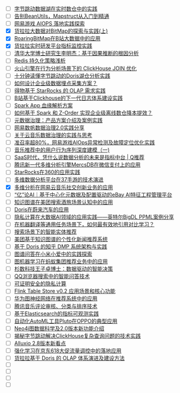 - [ ] [字节跳动数据湖在实时数仓中的实践](https://mp.weixin.qq.com/s/YGM2JbzxQiLxpASVtngyoQ)
- [ ] [告别BeanUtils，Mapstruct从入门到精通](https://mp.weixin.qq.com/s/8yDzCzLB-9LncZVeAnMJmA)
- [ ] [网易游戏 AIOPS 落地实践探索](https://mp.weixin.qq.com/s/07JlCkNyzfppRrm3ZCQBWw)
- [x] [货拉拉大数据对BitMap的探索与实践(上)](https://smartsi.blog.csdn.net/article/details/128891918)
- [x] [RoaringBitMap在B站大数据中的应用](https://smartsi.blog.csdn.net/article/details/127724706)
- [x] [货拉拉实时研发平台指标监控实践](https://mp.weixin.qq.com/s/WzkZQAc6DOZFT7wfhTTmOw)
- [ ] [清华大学博士研究生李明杰：基于因果推断的根因分析](https://mp.weixin.qq.com/s/EUVs0qxFIJTuA_AhAhuejQ)
- [ ] [Redis 持久化策略浅析](https://mp.weixin.qq.com/s/v4z9tUm46mUN4SxxMwwP6A)
- [ ] [火山引擎在行为分析场景下的 ClickHouse JOIN 优化](https://mp.weixin.qq.com/s/kfJ6HbfHMi7lvaBE8YxzJQ)
- [ ] [十分钟读懂字节跳动的Doris湖仓分析实践](https://mp.weixin.qq.com/s/qpsBl7bvxPyHGiG30sdQHQ)
- [ ] [如何设计企业级数据埋点采集方案？](https://mp.weixin.qq.com/s/317LXvWmOEAqWH2lw5EQ1w)
- [ ] [得物基于 StarRocks 的 OLAP 需求实践](https://mp.weixin.qq.com/s/_EM47lNxizXi_GliOtvaeQ)
- [ ] [B站基于Clickhouse的下一代日志体系建设实践](https://mp.weixin.qq.com/s/dUs7WUKUDOf9lLG6tzdk0g)
- [ ] [Spark App 血缘解析方案](https://mp.weixin.qq.com/s/RQZaF1s5t7iNI6uRWjpJjw)
- [ ] [如何基于 Spark 和 Z-Order 实现企业级离线数仓降本提效？](https://mp.weixin.qq.com/s/eIGSugPvEzTewxHix-xL0g)
- [ ] [元数据治理：产品方案介绍及案例实践](https://mp.weixin.qq.com/s/JrteROAA_XsiEOhf7TKeRw)
- [ ] [网易数帆数据治理2.0实践分享](https://mp.weixin.qq.com/s/KWo376Gv1qrL96LuvNdJQw)
- [ ] [关于云音乐数据治理的实践与思考](https://mp.weixin.qq.com/s/swEpbRLw4Sc0uExIu9YQEA)
- [ ] [准召率超80%，网易游戏AIOps异常检测及故障定位优化实践](https://mp.weixin.qq.com/s/sV58GfQ0YsO5sCqP0UUyPA)
- [ ] [音乐推荐中的用户行为序列深度建模（一)](https://mp.weixin.qq.com/s/Q2rtrGmFbj2IohF0iP3Q8w)
- [ ] [SaaS时代，凭什么说数据分析的未来是指标中台 | Q推荐](https://mp.weixin.qq.com/s/5cDa8OS7vy-GocAW7i5IXg)
- [ ] [腾讯新一代多维分析引擎MercsDB在微信支付上的应用](https://mp.weixin.qq.com/s/J6PvxNrccZI2mCH9Y-nLsA)
- [ ] [StarRocks在360的应用实践](https://mp.weixin.qq.com/s/jxecT5d0N46JAQrhCCYpSA)
- [ ] [多维数据分析平台在37手游的技术演进](https://mp.weixin.qq.com/s/jfOpZ9_OBIh9bIArgdmHQg)
- [x] [多维分析在网易云音乐社交创新业务的应用](https://smartsi.blog.csdn.net/article/details/134131980)
- [ ] [“亿”论AI｜基于中心化元数据及配置驱动的eBay AI特征工程管理平台](https://mp.weixin.qq.com/s/j2lDW1LK74t_7eTAMfj2cg)
- [ ] [知识图谱在美团搜索酒旅场景认知中的应用](https://mp.weixin.qq.com/s/JJPp_zZx09xHZdqZZrMkfA)
- [ ] [Doris在蔚来汽车的应用](https://mp.weixin.qq.com/s/TCpXPoO0xaSXTk46ld2HfQ)
- [ ] [隐私计算在大数据AI领域的应用实践——英特尔BigDL PPML案例分享](https://mp.weixin.qq.com/s/axQM2BxQXe-eIsmsbue6hA)
- [ ] [在机器翻译等通用任务场景下，如何最有效地引用对比学习？](https://mp.weixin.qq.com/s/AI0mtijL-8N-jclesGCF2w)
- [ ] [搜索场景下的智能实体推荐](https://mp.weixin.qq.com/s/BLTyWF2ZOyaSh18-cR-OIA)
- [ ] [美团基于知识图谱的个性化新闻推荐系统](https://mp.weixin.qq.com/s/hNKa4dbFTBvU-UaBfS1wyw)
- [ ] [基于 Doris 的知乎 DMP 系统架构与实践](https://mp.weixin.qq.com/s/sV-YN3sgngJpmZg-FYLQlA)
- [ ] [图谱问答在小米小爱中的实践探索](https://mp.weixin.qq.com/s/I28NED4hj5xbSUamdKHJUQ)
- [ ] [图机器学习在蚂蚁集团推荐业务中的应用](https://mp.weixin.qq.com/s/BgNQdW3RvLw6rS1Wy-emzA)
- [ ] [杉数科技王子卓博士：数据驱动的智能决策](https://mp.weixin.qq.com/s/5WaPoTWiblP1m5va-A58VQ)
- [ ] [QQ浏览器搜索中的智能问答技术](https://mp.weixin.qq.com/s/2XYMVXfuSNZav4Pa8r5FqQ)
- [ ] [可证明安全的隐私计算](https://mp.weixin.qq.com/s/SA57fhEqi-CYoRXliwB6Jw)
- [ ] [Flink Table Store v0.2 应用场景和核心功能](https://mp.weixin.qq.com/s/lEH4cA0Z4XYVPVppOyzU5g)
- [ ] [华为图神经网络在推荐系统中的应用](https://mp.weixin.qq.com/s/-taaV-bANzhtDDtLRfTD7g)
- [ ] [腾讯音乐评论审核、分类与排序技术](https://mp.weixin.qq.com/s/xWZv64DnZ2ceMbX50BvGLA)
- [ ] [基于Elasticsearch的指标可观测实践](https://mp.weixin.qq.com/s/fbcMOQm4eseBpTx8M3hHfw)
- [ ] [自动化AutoML工具Pluto在OPPO的典型应用](https://mp.weixin.qq.com/s/GqGJjvEyyaoaSDLjVdZ14g)
- [ ] [Neo4j图数据科学及2.0版本新功能介绍](https://mp.weixin.qq.com/s/tdVu42zEsC6hEDRBFCawqw)
- [ ] [揭秘字节跳动解决ClickHouse复杂查询问题的技术实践](https://mp.weixin.qq.com/s/w16doLc-gfafeCCDJRPp_Q)
- [ ] [Alluxio 2.8版本新看点](https://mp.weixin.qq.com/s/4tRmygmvO0UdCjcIpu-wbA)
- [ ] [强化学习在京东618大促流量调控中的落地应用](https://mp.weixin.qq.com/s/oDmTX1N8A9UJfhiudc4hFQ)
- [ ] [货拉拉基于 Doris 的 OLAP 体系演进及建设方法](https://mp.weixin.qq.com/s/t13Q3R0mSay_IlByBCSnXg)
- [ ] []()
- [ ] []()
- [ ] []()
- [ ] []()
